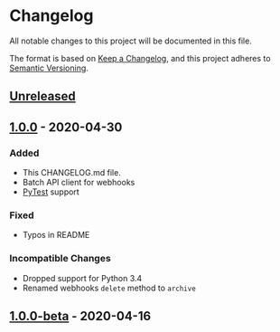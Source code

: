 # Changelog

All notable changes to this project will be documented in this file.

The format is based on [Keep a Changelog](https://keepachangelog.com/en/1.0.0/),
and this project adheres to [Semantic Versioning](https://semver.org/spec/v2.0.0.html).

## [Unreleased]

## [1.0.0] - 2020-04-30

### Added

- This CHANGELOG.md file.
- Batch API client for webhooks
- [PyTest](https://docs.pytest.org/en/latest/) support

### Fixed

- Typos in README

### Incompatible Changes

- Dropped support for Python 3.4
- Renamed webhooks `delete` method to `archive`

## [1.0.0-beta] - 2020-04-16

[unreleased]: https://github.com/HubSpot/hubspot-api-python/compare/v1.0.0...HEAD
[1.0.0]: https://github.com/HubSpot/hubspot-api-python/compare/v1.0.0-beta...v1.0.0
[1.0.0-beta]: https://github.com/HubSpot/hubspot-api-python/releases/tag/v1.0.0-beta
